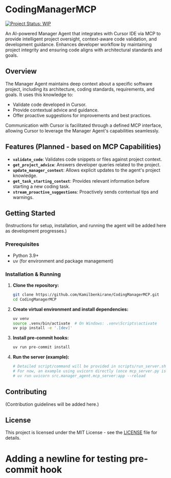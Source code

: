 # CodingManagerMCP

[![Project Status: WIP](https://img.shields.io/badge/project%20status-WIP-yellow.svg)](https://your-project-status-url.com) <!-- Replace with actual badge/status URL if available -->

An AI-powered Manager Agent that integrates with Cursor IDE via MCP to provide intelligent project oversight, context-aware code validation, and development guidance. Enhances developer workflow by maintaining project integrity and ensuring code aligns with architectural standards and goals.

## Overview

The Manager Agent maintains deep context about a specific software project, including its architecture, coding standards, requirements, and goals. It uses this knowledge to:

*   Validate code developed in Cursor.
*   Provide contextual advice and guidance.
*   Offer proactive suggestions for improvements and best practices.

Communication with Cursor is facilitated through a defined MCP interface, allowing Cursor to leverage the Manager Agent's capabilities seamlessly.

## Features (Planned - based on MCP Capabilities)

*   **`validate_code`**: Validates code snippets or files against project context.
*   **`get_project_advice`**: Answers developer queries related to the project.
*   **`update_manager_context`**: Allows explicit updates to the agent's project knowledge.
*   **`get_task_starting_context`**: Provides relevant information before starting a new coding task.
*   **`stream_proactive_suggestions`**: Proactively sends contextual tips and warnings.

## Getting Started

(Instructions for setup, installation, and running the agent will be added here as development progresses.)

### Prerequisites

*   Python 3.9+
*   uv (for environment and package management)

### Installation & Running

1.  **Clone the repository:**
    ```bash
    git clone https://github.com/Kamilbenkirane/CodingManagerMCP.git
    cd CodingManagerMCP
    ```

2.  **Create virtual environment and install dependencies:**
    ```bash
    uv venv
    source .venv/bin/activate  # On Windows: .venv\Scripts\activate
    uv pip install -e '.[dev]'
    ```

3.  **Install pre-commit hooks:**
    ```bash
    uv run pre-commit install
    ```

4.  **Run the server (example):**
    ```bash
    # Detailed script/command will be provided in scripts/run_server.sh
    # For now, an example using uvicorn directly (once mcp_server.py is created):
    # uv run uvicorn src.manager_agent.mcp_server:app --reload
    ```

## Contributing

(Contribution guidelines will be added here.)

## License

This project is licensed under the MIT License - see the [LICENSE](LICENSE) file for details.
# Adding a newline for testing pre-commit hook
